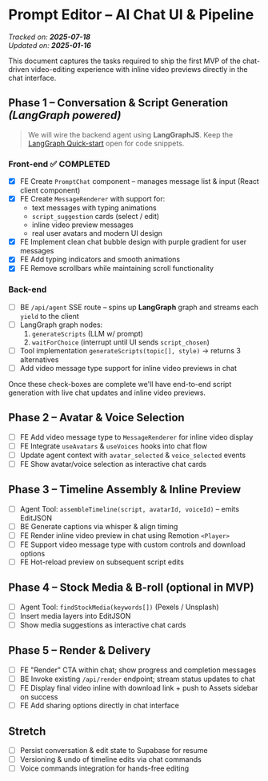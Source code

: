 # Prompt Editor – AI Chat UI & Pipeline

_Tracked on: **2025-07-18**_  
_Updated on: **2025-01-16**_

This document captures the tasks required to ship the first MVP of the chat-driven video-editing experience with inline video previews directly in the chat interface.

## Phase 1 – Conversation & Script Generation  *(LangGraph powered)*

> We will wire the backend agent using **LangGraphJS**.  Keep the [LangGraph Quick-start](../llm.txts/langgraphLLM.txt) open for code snippets.

### Front-end ✅ COMPLETED

- [x] FE Create `PromptChat` component – manages message list & input (React client component)
- [x] FE Create `MessageRenderer` with support for:
  - text messages with typing animations
  - `script_suggestion` cards (select / edit)
  - inline video preview messages
  - real user avatars and modern UI design
- [x] FE Implement clean chat bubble design with purple gradient for user messages
- [x] FE Add typing indicators and smooth animations
- [x] FE Remove scrollbars while maintaining scroll functionality

### Back-end

- [ ] BE `/api/agent` SSE route – spins up **LangGraph** graph and streams each `yield` to the client
- [ ] LangGraph graph nodes:
  1. `generateScripts` (LLM w/ prompt)
  2. `waitForChoice` (interrupt until UI sends `script_chosen`)
- [ ] Tool implementation `generateScripts(topic[], style)` → returns 3 alternatives
- [ ] Add video message type support for inline video previews in chat

Once these check-boxes are complete we'll have end-to-end script generation with live chat updates and inline video previews.

## Phase 2 – Avatar & Voice Selection

- [ ] FE Add video message type to `MessageRenderer` for inline video display
- [ ] FE Integrate `useAvatars` & `useVoices` hooks into chat flow
- [ ] Update agent context with `avatar_selected` & `voice_selected` events
- [ ] FE Show avatar/voice selection as interactive chat cards

## Phase 3 – Timeline Assembly & Inline Preview

- [ ] Agent Tool: `assembleTimeline(script, avatarId, voiceId)` – emits EditJSON
- [ ] BE Generate captions via whisper & align timing
- [ ] FE Render inline video preview in chat using Remotion `<Player>`
- [ ] FE Support video message type with custom controls and download options
- [ ] FE Hot-reload preview on subsequent script edits

## Phase 4 – Stock Media & B-roll (optional in MVP)

- [ ] Agent Tool: `findStockMedia(keywords[])` (Pexels / Unsplash)
- [ ] Insert media layers into EditJSON
- [ ] Show media suggestions as interactive chat cards

## Phase 5 – Render & Delivery

- [ ] FE "Render" CTA within chat; show progress and completion messages
- [ ] BE Invoke existing `/api/render` endpoint; stream status updates to chat
- [ ] FE Display final video inline with download link + push to Assets sidebar on success
- [ ] FE Add sharing options directly in chat interface

## Stretch

- [ ] Persist conversation & edit state to Supabase for resume
- [ ] Versioning & undo of timeline edits via chat commands
- [ ] Voice commands integration for hands-free editing 